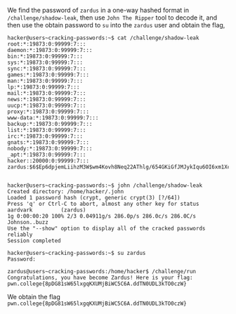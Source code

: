 We find the password of `zardus` in a one-way hashed format in `/challenge/shadow-leak`, then use `John The Ripper` tool to decode it, and then use the obtain password to `su` into the `zardus` user and obtain the flag,
```
hacker@users~cracking-passwords:~$ cat /challenge/shadow-leak
root:*:19873:0:99999:7:::
daemon:*:19873:0:99999:7:::
bin:*:19873:0:99999:7:::
sys:*:19873:0:99999:7:::
sync:*:19873:0:99999:7:::
games:*:19873:0:99999:7:::
man:*:19873:0:99999:7:::
lp:*:19873:0:99999:7:::
mail:*:19873:0:99999:7:::
news:*:19873:0:99999:7:::
uucp:*:19873:0:99999:7:::
proxy:*:19873:0:99999:7:::
www-data:*:19873:0:99999:7:::
backup:*:19873:0:99999:7:::
list:*:19873:0:99999:7:::
irc:*:19873:0:99999:7:::
gnats:*:19873:0:99999:7:::
nobody:*:19873:0:99999:7:::
_apt:*:19873:0:99999:7:::
hacker::20000:0:99999:7:::
zardus:$6$Ep6dpjemLiihzM3W$wm4Kovh8Neq22AThlg/654GKiGfJMJykIqu6OI6xm1Xc2kJPvVFkbb42/rPF7Y47RUUbNKBqTsCOadPrbRPuj/:20008:0:99999:7:::


hacker@users~cracking-passwords:~$ john /challenge/shadow-leak
Created directory: /home/hacker/.john
Loaded 1 password hash (crypt, generic crypt(3) [?/64])
Press 'q' or Ctrl-C to abort, almost any other key for status
aardvark         (zardus)
1g 0:00:00:20 100% 2/3 0.04911g/s 286.0p/s 286.0c/s 286.0C/s Johnson..buzz
Use the "--show" option to display all of the cracked passwords reliably
Session completed

hacker@users~cracking-passwords:~$ su zardus
Password: 

zardus@users~cracking-passwords:/home/hacker$ /challenge/run
Congratulations, you have become Zardus! Here is your flag:
pwn.college{8pDG81sW65lxgqKXUMjBiWC5C6A.ddTN0UDL3kTO0czW}
```

We obtain the flag `pwn.college{8pDG81sW65lxgqKXUMjBiWC5C6A.ddTN0UDL3kTO0czW}`